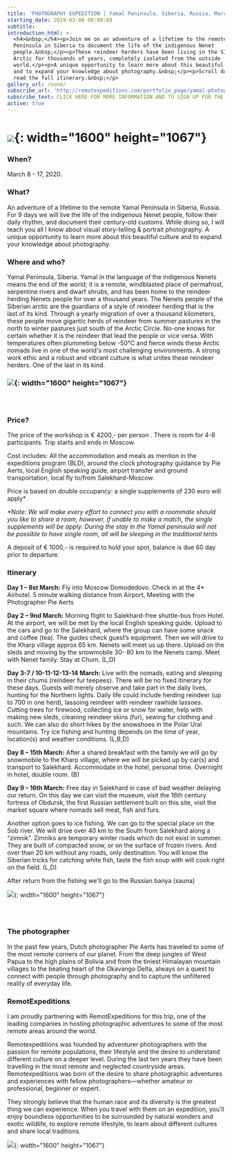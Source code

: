 ```yaml
---
title: 'PHOTOGRAPHY EXPEDITION | Yamal Peninsula, Siberia, Russia, March 8-17, 2020'
starting_date: 2019-03-08 00:00:00
subtitle:
introduction_html: >-
  <h4>&nbsp;</h4><p>Join me on an adventure of a lifetime to the remote Yamal
  Peninsula in Siberia to document the life of the indigenous Nenet
  people.&nbsp;</p><p>These reindeer herders have been living in the SIberian
  Arctic for thousands of years, completely isolated from the outside
  world.</p><p>A unique opportunity to learn more about this beautiful culture
  and to expand your knowledge about photography.&nbsp;</p><p>Scroll down to
  read the full itinerary.&nbsp;</p>
gallery_url: /none/
subscribe_url: 'http://remotexpeditions.com/portfolio_page/yamal-photography-expedition/'
subscribe_text: CLICK HERE FOR MORE INFORMATION AND TO SIGN UP FOR THE EXPEDITION
active: true
---
```


# ![](/uploads/-dsc6365.jpg){: width="1600" height="1067"}

### When?

March 8 - 17, 2020.&nbsp;

### What?

An adventure of a lifetime to the remote Yamal Peninsula in Siberia, Russia. For 9 days we will live the life of the indigenous Nenet people, follow their daily rhythm, and document their century-old customs. While doing so, I will teach you all I know about visual story-telling & portrait photography. A unique opportunity to learn more about this beautiful culture and to expand your knowledge about photography.&nbsp;

### Where and who?

Yamal Peninsula, Siberia. Yamal in the language of the indigenous Nenets means the end of the world; it is a remote, windblasted place of permafrost, serpentine rivers and dwarf shrubs, and has been home to the reindeer herding Nenets people for over a thousand years. The Nenets people of the Siberian arctic are the guardians of a style of reindeer herding that is the last of its kind. Through a yearly migration of over a thousand kilometers, these people move gigantic herds of reindeer from summer pastures in the north to winter pastures just south of the Arctic Circle. No-one knows for certain whether it is the reindeer that lead the people or vice versa. With temperatures often plummeting below -50&deg;C and fierce winds these Arctic nomads live in one of the world's most challenging environments. A strong work ethic and a robust and vibrant culture is what unites these reindeer herders. One of the last in its kind.&nbsp;

### ![](/uploads/-dsc2477.jpg){: width="1600" height="1067"}

### &nbsp;

### Price?

The price of the workshop is € 4200,- per person . There is room for 4-8 participants. Trip starts and ends in Moscow.&nbsp;

Cost includes: All the accommodation and meals as mention in the expeditions program (BLD), around the clock photography guidance by Pie Aerts, local English speaking guide, airport transfer and ground transportation, local fly to/from Salekhard-Moscow.

Price is based on double occupancy: a single supplements of 230 euro will apply\*

*\*Note: We will make every effort to connect you with a roommate should you like to share a room, however, if unable to make a match, the single supplements will be apply. During the stay in the Yamal peninsula will not be possible to have single room, all will be sleeping in the traditional tents*

A deposit of € 1000,- is required to hold your spot, balance is due 60 day prior to departure.

### Itinerary

**Day 1 – 8st March:** Fly into Moscow Domodedovo. Check in at the 4\* Airhotel. 5 minute walking distance from Airport, Meeting with the Photographer Pie Aerts

**Day 2 – 9nd March:** Morning flight to Salekhard-free shuttle-bus from Hotel. At the airport, we will be met by the local English speaking guide. Upload to the cars and go to the Salekhard, where the group can have some snack and coffee (tea). The guides check guest’s equipment. Then we will drive to the Kharp village approx 65 km. Nenets will meet us up there. Upload on the sleds and moving by the snowmobile 30- 80 km to the Nenets camp. Meet with Nenet family. Stay at Chum. (L,D)

**Day 3-7 / 10-11-12-13-14 March:** Live with the nomads, eating and sleeping in their chums (reindeer fur teepees). There will be no fixed itinerary for these days. Guests will merely observe and take part in the daily lives, hunting for the Northern lights. Daily life could include herding reindeer (up to 700 in one herd), lassoing reindeer with reindeer rawhide lassoes. Cutting trees for firewood, collecting ice or snow for water, help with making new sleds, cleaning reindeer skins (fur), sewing fur clothing and such. We can also do short hikes by the snowshoes in the Polar Ural mountains. Try ice fishing and hunting depends on the time of year, location(s) and weather conditions. (L,B,D)

**Day 8 – 15th March:** After a shared breakfast with the family we will go by snowmobile to the Kharp village, where we will be picked up by car(s) and transport to Salekhard. Accommodate in the hotel, personal time. Overnight in hotel, double room. (B)

**Day 9 – 16th March:** Free day in Salekhard in case of bad weather delaying our return. On this day we can visit the museum, visit the 16th century fortress of Obdursk, the first Russian settlement built on this site, visit the market square where nomads sell meat, fish and furs.

Another option goes to ice fishing. We can go to the special place on the Sob river. We will drive over 40 km to the South from Salekhard along a “zimnik”. Zimniks are temporary winter roads which do not exist in summer. They are built of compacted snow, or on the surface of frozen rivers. And over than 20 km without any roads, only destination. You will know the Siberian tricks for catching white fish, taste the fish soup with will cook right on the field. (L,D)

After return from the fishing we'll go to the Russian banya (sauna)

![](/uploads/-dsc6412.jpg){: width="1600" height="1067"}

### &nbsp;

### The photographer

In the past few years, Dutch photographer Pie Aerts has traveled to some of the most remote corners of our planet. From the deep jungles of West Papua to the high plains of Bolivia and from the tiniest Himalayan mountain villages to the beating heart of the Okavango Delta, always on a quest to connect with people through photography and to capture the unfiltered reality of everyday life.&nbsp;

### RemotExpeditions

I am proudly partnering with RemotExpeditions for this trip, one of the leading companies in hosting photographic adventures to some of the most remote areas around the world.&nbsp;

Remotexpeditions was founded by adventurer photographers with the passion for remote populations, their lifestyle and the desire to understand different culture on a deeper level. During the last ten years they have been travelling in the most remote and neglected countryside areas. Remotexpeditions was born of the desire to share photographic adventures and experiences with fellow photographers—whether amateur or professional, beginner or expert.

They strongly believe that the human race and its diversity is the greatest thing we can experience. When you travel with them on an expedition, you’ll enjoy boundless opportunities to be surrounded by natural wonders and exotic wildlife, to explore remote lifestyle, to learn about different cultures and share local traditions.

![](/uploads/-dsc3112.jpg){: width="1600" height="1067"}